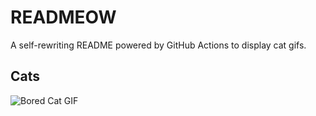 # READMEOW

A self-rewriting README powered by GitHub Actions to display cat gifs.

## Cats

![Bored Cat GIF](https://media3.giphy.com/media/mlvseq9yvZhba/200.gif?cid=9acd02dalzal1lwb2jpfvfevj16jxia0r1cm7pxvwp2kkkn5&ep=v1_gifs_search&rid=200.gif&ct=g)
